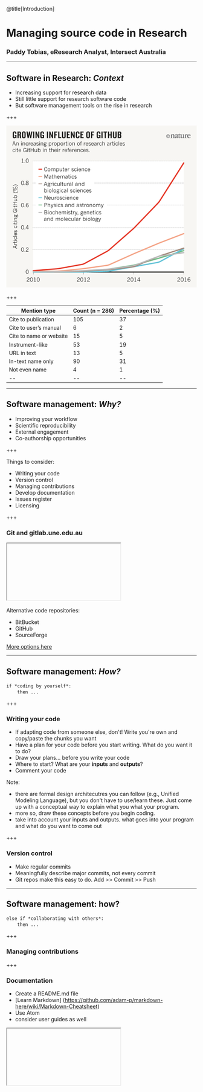 @title[Introduction]


# Managing source code in Research

### Paddy Tobias, eResearch Analyst, Intersect Australia

---

## Software in Research: *Context*

- Increasing support for research data
- Still little support for research software code
- But software management tools on the rise in research

+++

![Perkel, J 2016](assets/image/nature_toolbox_github-influence_06.10.2016_WEB.png)


+++


|Mention type|Count (n = 286)|Percentage (%)|
|--|--|--|
|Cite to publication|105|37|
|Cite to user’s manual|6|2|
|Cite to name or website|15|5|
|Instrument-like|53|19|
|URL in text|13|5|
|In-text name only|90|31|
|Not even name|4|1|
|--|--|--|

---
## Software management: *Why?*

- Improving your workflow
- Scientific reproducibility
- External engagement
- Co-authorship opportunities

+++ 

Things to consider:
- Writing your code
- Version control
- Managing contributions
- Develop documentation
- Issues register
- Licensing


+++ 

### Git and gitlab.une.edu.au

<iframe class="stretch" data-src="https://gitlab.une.edu.au/"></iframe>

Alternative code repositories:
- BitBucket
- GitHub
- SourceForge

[More options here](https://software.ac.uk/resources/guides/choosing-repository-your-software-project)

---

## Software management: *How?*
```
if *coding by yourself*:
    then ...
```
+++

### Writing your code
- If adapting code from someone else, don't! Write you're own and copy/paste the chunks you want
- Have a plan for your code before you start writing. What do you want it to do?
- Draw your plans... before you write your code
- Where to start? What are your **inputs** and **outputs**?
- Comment your code

Note: 
* there are formal design architecutres you can follow (e.g., Unified Modeling Language), but you don't have to use/learn these. Just come up with a conceptual way to explain what you what your program.
* more so, draw these concepts before you begin coding. 
* take into account your inputs and outputs. what goes into your program and what do you want to come out

+++
### Version control
- Make regular commits 
- Meaningfully describe major commits, not every commit
- Git repos make this easy to do. Add >> Commit >> Push

---

## Software management: how?
```
else if *collaborating with others*:
    then ...
```
+++
### Managing contributions



+++ 
### Documentation 

- Create a README.md file
- [Learn Markdown] (https://github.com/adam-p/markdown-here/wiki/Markdown-Cheatsheet)
- Use Atom
- consider user guides as well

<iframe class="stretch" data-src="https://github.com/atom/atom"></frame>

Note: 
use Atom

+++ 
### Issues register

---

## Software management: how?
```
else if *publishing your code*:
    then ...
```
+++
### Software citation and licensing

-  Zenodo and minting DOI


---

## Git vocabulary

```
git push  <REMOTENAME> <BRANCHNAME>
git clone https://github.com/<USERNAME>/<REPOSITORY>.git 
git fetch <REMOTENAME> 
git merge <REMOTENAME>/<branchname>
git pull <REMOTENAME> <branchname>
```
@[1](`push` to push or publish commits to your code repository)
@[2](`clone` to grab a complete copy of another user's repository)
@[3](`fetch` to retrieve new work done by other people)
@[4](`merge` combines your local changes with changes made by others)
@[5](`pull` completing both *git fetch* and *git merge* in the same command)

---

## Benefits
- Research Impact and Engagement: who are your end users?


---
## Where to next?

Come to the class next week: 9.30-12.30, 8th May

Code for this presentation: https://github.com/paddytobias/research-software-management

+++
## Bibliography

Perkel, J, "Democratic databases: science on GitHub", *Nature* 538, 127–128, October 6, 2016, doi:10.1038/538127a

Howison, J, Bullard, J, "Software in the Scientific Literature: Problems with Seeing, Finding, and Using Software Mentioned in the Biology Literature", *Journal of the Assoc. for Information Science and Technology*, 67(9), 2137-2155, https://onlinelibrary.wiley.com/doi/abs/10.1002/asi.23538

Smith, AM, Katz, DS, Niemeyer, KE, FORCE11 Software Citation Working Group, 2016,  "Software citation principles", *PeerJ Computer Science*, 2(86) https://doi.org/10.7717/peerj-cs.86




